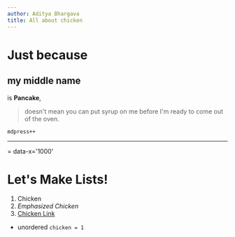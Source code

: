 ```yaml
---
author: Aditya Bhargava
title: All about chicken
---
```

# Just because
## my middle name

is **Pancake**,

> doesn't mean you can put syrup on me before I'm ready to come out of the oven.

	mdpress++

---
= data-x='1000'
# Let's Make Lists!

1. Chicken
2. *Emphasized Chicken*
3. [Chicken Link](http://github.com/egonschiele/mdpress)

- unordered `chicken = 1`


